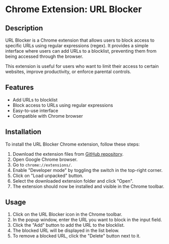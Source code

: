 # Chrome Extension: URL Blocker

## Description

URL Blocker is a Chrome extension that allows users to block access to specific URLs using regular expressions (regex). It provides a simple interface where users can add URLs to a blocklist, preventing them from being accessed through the browser.

This extension is useful for users who want to limit their access to certain websites, improve productivity, or enforce parental controls.

## Features

- Add URLs to blocklist
- Block access to URLs using regular expressions
- Easy-to-use interface
- Compatible with Chrome browser

## Installation

To install the URL Blocker Chrome extension, follow these steps:

1. Download the extension files from [GitHub repository](https://github.com/yourusername/url-blocker).
2. Open Google Chrome browser.
3. Go to `chrome://extensions/`.
4. Enable "Developer mode" by toggling the switch in the top-right corner.
5. Click on "Load unpacked" button.
6. Select the downloaded extension folder and click "Open".
7. The extension should now be installed and visible in the Chrome toolbar.

## Usage

1. Click on the URL Blocker icon in the Chrome toolbar.
2. In the popup window, enter the URL you want to block in the input field.
3. Click the "Add" button to add the URL to the blocklist.
4. The blocked URL will be displayed in the list below.
5. To remove a blocked URL, click the "Delete" button next to it.
